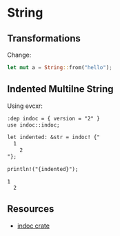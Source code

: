 # String

## Transformations

Change:

```rust
let mut a = String::from("hello");
```

## Indented Multilne String

Using evcxr:

```rest
:dep indoc = { version = "2" }
use indoc::indoc;

let indented: &str = indoc! {"
  1
    2
"};

println!("{indented}");
```

```output
1
  2
```

## Resources

* [indoc crate](https://crates.io/crates/indoc)
